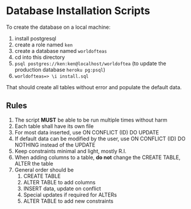# Database Installation Scripts

To create the database on a local machine:

1. install postgresql
1. create a role named `ken`
1. create a database named `worldofteas`
1. cd into this directory
1. `psql postgres://ken:ken@localhost/worldoftea` (to update the production database `heroku pg:psql`)
1. `worldofteas=> \i install.sql`

That should create all tables without error and populate the default data.

## Rules

1. The script **MUST** be able to be run multiple times without harm
1. Each table shall have its own file
1. For most data inserted, use ON CONFLICT (ID) DO UPDATE
1. If default data can be modified by the user, use ON CONFLICT (ID) DO NOTHING instead of the UPDATE
1. Keep constraints minimal and light, mostly R.I.
1. When adding columns to a table, **do not** change the CREATE TABLE, ALTER the table
1. General order should be
    1. CREATE TABLE
    1. ALTER TABLE to add columns
    1. INSERT data, update on conflict
    1. Special updates if required for ALTERs
    1. ALTER TABLE to add new constraints
